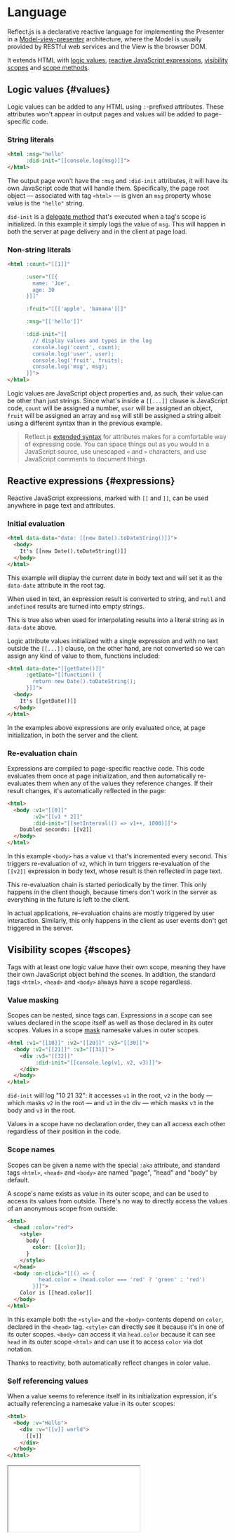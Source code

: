 # Language

Reflect.js is a declarative reactive language for implementing the Presenter in a [Model-view-presenter](https://en.wikipedia.org/wiki/Model%E2%80%93view%E2%80%93presenter) architecture, where the Model is usually provided by RESTful web services and the View is the browser DOM.

It extends HTML with [logic values](#values), [reactive JavaScript expressions](#expressions), [visibility scopes](#scopes) and [scope methods](#methods).

## Logic values {#values}

Logic values can be added to any HTML using `:`-prefixed attributes. These attributes won't appear in output pages and values will be added to page-specific code.

### String literals

```html
<html :msg="hello"
      :did-init="[[console.log(msg)]]">
</html>
```

The output page won't have the `:msg` and `:did-init` attributes, it will have its own JavaScript code that will handle them. Specifically, the page root object &mdash; associated with tag `<html>` &mdash; is given an `msg` property whose value is the `"hello"` string.

`did-init` is a [delegate method](runtime#did) that's executed when a tag's scope is initialized. In this example it simply logs the value of `msg`. This will happen in both the server at page delivery and in the client at page load.

### Non-string literals

```html
<html :count="[[1]]"

      :user="[[{
        name: 'Joe',
        age: 30
      }]]"

      :fruit="[[['apple', 'banana']]]"

      :msg="[['hello']]"

      :did-init="[[
        // display values and types in the log
        console.log('count', count);
        console.log('user', user);
        console.log('fruit', fruits);
        console.log('msg', msg);
      ]]">
</html>
```

Logic values are JavaScript object properties and, as such, their value can be other than just strings. Since what's inside a `[[...]]` clause is JavaScript code, `count` will be assigned a number, `user` will be assigned an object, `fruit` will be assigned an array and `msg` will still be assigned a string albeit using a different syntax than in the previous example.

> Reflect.js [extended syntax](markup#attribute-values) for attributes makes for a comfortable way of expressing code. You can space things out as you would in a JavaScript source, use unescaped `<` and `>` characters, and use JavaScript comments to document things.

## Reactive expressions {#expressions}

Reactive JavaScript expressions, marked with `[[` and `]]`, can be used anywhere in page text and attributes.

### Initial evaluation

```html
<html data-date="date: [[new Date().toDateString()]]">
  <body>
    It's [[new Date().toDateString()]]
  </body>
</html>
```

This example will display the current date in body text and will set it as the `data-date` attribute in the root tag.

When used in text, an expression result is converted to string, and `null` and `undefined` results are turned into empty strings.

This is true also when used for interpolating results into a literal string as in `data-date` above.

Logic attribute values initialized with a single expression and with no text outside the `[[...]]` clause, on the other hand, are not converted so we can assign any kind of value to them, functions included:

```html
<html data-date="[[getDate()]]"
      :getDate="[[function() {
        return new Date().toDateString();
      }]]">
  <body>
    It's [[getDate()]]
  </body>
</html>
```

In the examples above expressions are only evaluated once, at page initialization, in both the server and the client.

### Re-evaluation chain

Expressions are compiled to page-specific reactive code. This code evaluates them once at page initialization, and then automatically re-evaluates them when any of the values they reference changes. If their result changes, it's automatically reflected in the page:

```html
<html>
  <body :v1="[[0]]"
        :v2="[[v1 * 2]]"
        :did-init="[[setInterval(() => v1++, 1000)]]">
    Doubled seconds: [[v2]]
  </body>
</html>
```

In this example `<body>` has a value `v1` that's incremented every second. This triggers re-evaluation of `v2`, which in turn triggers re-evaluation of the `[[v2]]` expression in body text, whose result is then reflected in page text.

This re-evaluation chain is started periodically by the timer. This only happens in the client though, because timers don't work in the server as everything in the future is left to the client.

In actual applications, re-evaluation chains are mostly triggered by user interaction. Similarly, this only happens in the client as user events don't get triggered in the server.

## Visibility scopes {#scopes}

Tags with at least one logic value have their own scope, meaning they have their own JavaScript object behind the scenes. In addition, the standard tags `<html>`, `<head>` and `<body>` always have a scope regardless.

### Value masking

Scopes can be nested, since tags can. Expressions in a scope can see values declared in the scope itself as well as those declared in its outer scopes. Values in a scope [mask](https://en.wikipedia.org/wiki/Variable_shadowing) namesake values in outer scopes.

```html
<html :v1="[[10]]" :v2="[[20]]" :v3="[[30]]">
  <body :v2="[[21]]" :v3="[[31]]">
    <div :v3="[[32]]"
         :did-init="[[console.log(v1, v2, v3)]]">
    </div>
  </body>
</html>
```

`did-init` will log "10 21 32": it accesses `v1` in the root, `v2` in the body &mdash; which masks `v2` in the root &mdash; and `v3` in the div &mdash; which masks `v3` in the body and `v3` in the root.

Values in a scope have no declaration order, they can all access each other regardless of their position in the code.

### Scope names

Scopes can be given a name with the special `:aka` attribute, and standard tags `<html>`, `<head>` and `<body>` are named "page", "head" and "body" by default.

A scope's name exists as value in its outer scope, and can be used to access its values from outside. There's no way to directly access the values of an anonymous scope from outside.

```html
<html>
  <head :color="red">
    <style>
      body {
        color: [[color]];
      }
    </style>
  </head>
  <body :on-click="[[() => {
          head.color = (head.color === 'red' ? 'green' : 'red')
        }]]">
    Color is [[head.color]]
  </body>
</html>
```

In this example both the `<style>` and the `<body>` contents depend on `color`, declared in the `<head>` tag. `<style>` can directly see it because it's in one of its outer scopes. `<body>` can access it via `head.color` because it can see `head` in its outer scope `<html>` and can use it to access `color` via dot notation.

Thanks to reactivity, both automatically reflect changes in color value.

### Self referencing values

When a value seems to reference itself in its initialization expression, it's actually referencing a namesake value in its outer scopes:

```html
<html>
  <body :v="Hello">
    <div :v="[[v]] world">
      [[v]]
    </div>
  </body>
</html>
```

<iframe src="/examples/ref/lang/scopes/self-referencing-value.html"/>

> This isn't true for functions: a function can call itself in order to implement recursive algorithms.

## Scope methods {#methods}

Expressions can be used to declare function values, either with the arrow or the classic syntax:

```html
<html>
  <body :log="[[(v) => console.log(v)]]"
        :on-click="[[() => log('click')]]">
  </body>
</html>
```

Function values are always called with `this` bound to their scope, i.e. they always act as scope methods:

```html
<html>
  <body :x="[[1]]" :getX="[[() => x]]">
    <span :x="[[2]]">
      [[getX()]]
    </span>
  </body>
</html>
```

This example will log `1`: even though `getX()` is called from within the `<span>` scope, it is executed in the context of the `<body>` scope. In other words, it is called with `this` bound to `<body>`'s Reflect.js object. 

> `this` is automatically added by the compiler, but can be still used explicitly if desired.
